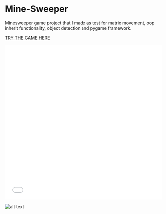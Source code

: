 # Mine-Sweeper

Minesweeper game project that I made as test for matrix movement, oop inherit functionality, object detection and pygame framework. 

[TRY THE GAME HERE](https://replit.com/@testScriptCeo/Minesweeper#main.py)

<iframe frameborder="0" width="100%" height="500px" src="[REPL_URL](https://replit.com/@testScriptCeo/Minesweeper#main.py)?embed=true"></iframe>


![alt text](https://cdn.discordapp.com/attachments/983670671647313930/1024032226163298444/My_Video.gif)
